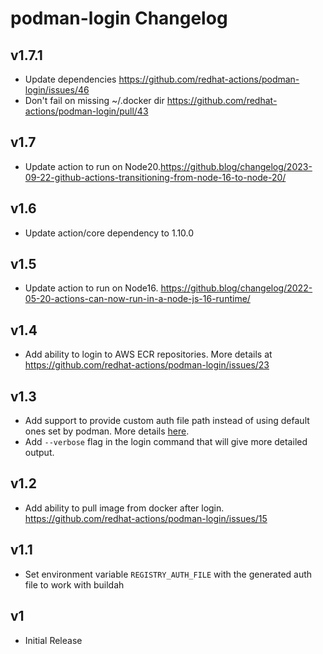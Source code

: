 # podman-login Changelog

## v1.7.1
- Update dependencies https://github.com/redhat-actions/podman-login/issues/46
- Don't fail on missing ~/.docker dir https://github.com/redhat-actions/podman-login/pull/43

## v1.7
- Update action to run on Node20.https://github.blog/changelog/2023-09-22-github-actions-transitioning-from-node-16-to-node-20/

## v1.6
- Update action/core dependency to 1.10.0

## v1.5
- Update action to run on Node16. https://github.blog/changelog/2022-05-20-actions-can-now-run-in-a-node-js-16-runtime/

## v1.4
- Add ability to login to AWS ECR repositories. More details at https://github.com/redhat-actions/podman-login/issues/23

## v1.3
- Add support to provide custom auth file path instead of using default ones set by podman. More details [here](https://github.com/redhat-actions/podman-login/issues/19).
- Add `--verbose` flag in the login command that will give more detailed output.

## v1.2
- Add ability to pull image from docker after login. https://github.com/redhat-actions/podman-login/issues/15

## v1.1
- Set environment variable `REGISTRY_AUTH_FILE` with the generated auth file to work with buildah

## v1
- Initial Release
